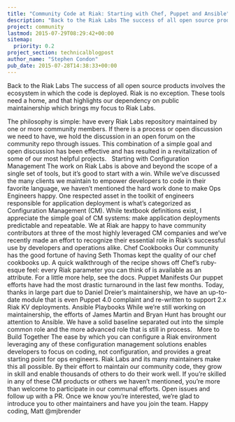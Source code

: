 ```yaml
---
title: "Community Code at Riak: Starting with Chef, Puppet and Ansible"
description: "Back to the Riak Labs The success of all open source products involves the ecosystem in which the code is deployed. Riak is no exception. These tools need a home, and that highlights our dependency on public maintainership which brings my focus to Riak Labs.  The philosophy is simple: have"
project: community
lastmod: 2015-07-29T08:29:42+00:00
sitemap:
  priority: 0.2
project_section: technicalblogpost
author_name: "Stephen Condon"
pub_date: 2015-07-28T14:38:33+00:00
---
```

Back to the Riak Labs
The success of all open source products involves the ecosystem in which the code is deployed. Riak is no exception. These tools need a home, and that highlights our dependency on public maintainership which brings my focus to Riak Labs.

The philosophy is simple: have every Riak Labs repository maintained by one or more community members. If there is a process or open discussion we need to have, we hold the discussion in an open forum on the community repo through issues. This combination of a simple goal and open discussion has been effective and has resulted in a revitalization of some of our most helpful projects.
 
Starting with Configuration Management
The work on Riak Labs is above and beyond the scope of a single set of tools, but it’s good to start with a win. While we’ve discussed the many clients we maintain to empower developers to code in their favorite language, we haven’t mentioned the hard work done to make Ops Engineers happy.
One respected asset in the toolkit of engineers responsible for application deployment is what’s categorized as Configuration Management (CM). While textbook definitions exist, I appreciate the simple goal of CM systems: make application deployments predictable and repeatable.
We at Riak are happy to have community contributors at three of the most highly leveraged CM companies and we’ve recently made an effort to recognize their essential role in Riak’s successful use by developers and operations alike.
Chef Cookbooks
Our community has the good fortune of having Seth Thomas kept the quality of our chef cookbooks up. A quick walkthrough of the recipe shows off Chef’s ruby-esque feel: every Riak parameter you can think of is available as an attribute. For a little more help, see the docs.
Puppet Manifests
Our puppet efforts have had the most drastic turnaround in the last few months. Today, thanks in large part due to Daniel Dreier’s maintainership, we have an up-to-date module that is even Puppet 4.0 complaint and re-written to support 2.x Riak KV deployments.
Ansible Playbooks
While we’re still working on maintainership, the efforts of James Martin and Bryan Hunt has brought our attention to Ansible. We have a solid baseline separated out into the simple common role and the more advanced role that is still in process.
 
More to Build Together
The ease by which you can configure a Riak environment leveraging any of these configuration management solutions enables developers to focus on coding, not configuration, and provides a great starting point for ops engineers. Riak Labs and its many maintainers make this all possible. By their effort to maintain our community code, they grow in skill and enable thousands of others to do their work well.
If you’re skilled in any of these CM products or others we haven’t mentioned, you’re more than welcome to participate in our communal efforts. Open issues and follow up with a PR. Once we know you’re interested, we’re glad to introduce you to other maintainers and have you join the team.
Happy coding,
Matt
@mjbrender
